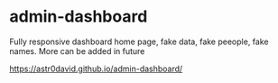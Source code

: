 # admin-dashboard

Fully responsive dashboard home page, fake data, fake peeople, fake names.
More can be added in future

https://astr0david.github.io/admin-dashboard/
